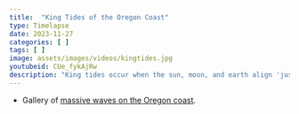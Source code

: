 ```yaml
---
title:  "King Tides of the Oregon Coast"
type: Timelapse
date: 2023-11-27
categories: [ ]
tags: [ ]
image: assets/images/videos/kingtides.jpg
youtubeid: CUe_fykAjRw
description: "King tides occur when the sun, moon, and earth align 'just right.' They also result in king waves. I visited the coast during the first king tides this year and took videos and photographs of the awesome waves produced by this phenomenon."
---
```


- Gallery of <a href="https://deepskyworkflows.shootproof.com/gallery/23219709/" target="_blank">massive waves on the Oregon coast</a>.
